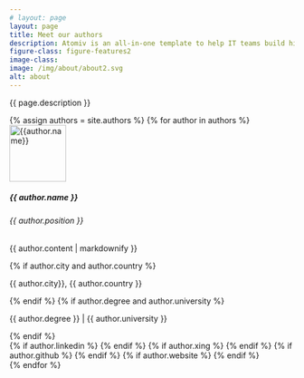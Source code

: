 ```yaml
---
# layout: page
layout: page
title: Meet our authors
description: Atomiv is an all-in-one template to help IT teams build high quality software faster. It is built specifically for enterprise software development needs, covering project management, architecture and development. Atomiv is rooted in best practices in enterprise architecture, providing a standardized software solution template. This provides your software teams with a clean architecture foundation, so that they can quickly and easily build quality software. Atomiv is open source (MIT licence) so it can be freely used both for commercial purposes.
figure-class: figure-features2
image-class:
image: /img/about/about2.svg
alt: about
---
```


<!-- Promo / Benefits -->
<article class="ov-about">
    <div class="container">
        <div class="about-intro">
            <p>{{ page.description }}</p>
        </div>
        <!-- site.authors -->
            {% assign authors = site.authors %}
            {% for author in authors %}
            <div class="row ov-about-row">
                <div class="col-12">
                    <div class="d-md-flex align-items-center">
                        <div>
                            <!-- TO DO VC increment version number when changing image -->
                            <img height="100" width="100" src="{{ site.url }}/img/about/team/{{ author.photo }}?v=4" alt="{{author.name}}"
                            class="img-fluid w-100 profile-img">
                        </div>
                        <div>
                            <h5>{{ author.name }}</h5>
                            <h6>{{ author.position }}</h6>
                            <p>{{ author.content | markdownify }}</p>
                            {% if author.city and author.country %}
                            <p class="mb-1 mb-md-0">{{ author.city}}, {{ author.country }}</p>
                            {% endif %}
                            {% if author.degree and author.university %}
                            <p class="mt-0 mb-4 mb-md-3">{{ author.degree }} | {{ author.university }}</p>
                            {% endif %}
                            <div style="">
                                {% if author.linkedin %}
                                <a href="{{ author.linkedin }}" target="_blank"><i class="fab fa-linkedin"></i></a>
                                {% endif %}
                                {% if author.xing %}
                                <a href="{{ author.xing }}" target="_blank"><i class="fab fa-xing"></i></a>
                                {% endif %}
                                {% if author.github %}
                                <a href="{{ author.github }}" target="_blank"><i class="fab fa-github"></i></a>
                                {% endif %}
                                {% if author.website %}
                                <a href="{{ author.website }}" target="_blank"><i class="fa fa-globe"></i></a>
                                {% endif %}
                            </div>
                        </div>
                    </div>
                </div>
            </div>
            {% endfor %}
    </div>
</article>




